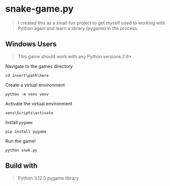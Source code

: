 # snake-game.py
> I created this as a small fun project to get myself used to working with Python again and learn a library (pygame) in the process.

## Windows Users
> This game should work with any Python versions 2.6+

Navigate to the games directory
```
cd insert\path\here
```

Create a virtual environment
```
python -m venv venv
```

Activate the virtual environment
```
venv\Scripts\activate
```

Install `pygame`
```
pip install pygame
```

Run the game!
```
python snek.py
```

## Build with
> Python 3.12.5
> pygame library
